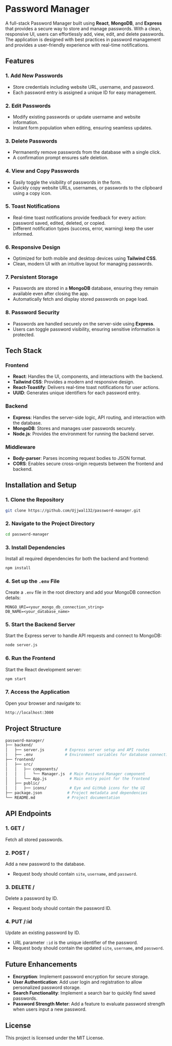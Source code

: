 # Password Manager

A full-stack Password Manager built using **React**, **MongoDB**, and **Express** that provides a secure way to store and manage passwords. With a clean, responsive UI, users can effortlessly add, view, edit, and delete passwords. The application is designed with best practices in password management and provides a user-friendly experience with real-time notifications.

## Features

### 1. **Add New Passwords**
   - Store credentials including website URL, username, and password.
   - Each password entry is assigned a unique ID for easy management.
   
### 2. **Edit Passwords**
   - Modify existing passwords or update username and website information.
   - Instant form population when editing, ensuring seamless updates.

### 3. **Delete Passwords**
   - Permanently remove passwords from the database with a single click.
   - A confirmation prompt ensures safe deletion.

### 4. **View and Copy Passwords**
   - Easily toggle the visibility of passwords in the form.
   - Quickly copy website URLs, usernames, or passwords to the clipboard using a copy icon.

### 5. **Toast Notifications**
   - Real-time toast notifications provide feedback for every action: password saved, edited, deleted, or copied.
   - Different notification types (success, error, warning) keep the user informed.

### 6. **Responsive Design**
   - Optimized for both mobile and desktop devices using **Tailwind CSS**.
   - Clean, modern UI with an intuitive layout for managing passwords.

### 7. **Persistent Storage**
   - Passwords are stored in a **MongoDB** database, ensuring they remain available even after closing the app.
   - Automatically fetch and display stored passwords on page load.

### 8. **Password Security**
   - Passwords are handled securely on the server-side using **Express**.
   - Users can toggle password visibility, ensuring sensitive information is protected.

## Tech Stack

### **Frontend**
   - **React**: Handles the UI, components, and interactions with the backend.
   - **Tailwind CSS**: Provides a modern and responsive design.
   - **React-Toastify**: Delivers real-time toast notifications for user actions.
   - **UUID**: Generates unique identifiers for each password entry.

### **Backend**
   - **Express**: Handles the server-side logic, API routing, and interaction with the database.
   - **MongoDB**: Stores and manages user passwords securely.
   - **Node.js**: Provides the environment for running the backend server.

### **Middleware**
   - **Body-parser**: Parses incoming request bodies to JSON format.
   - **CORS**: Enables secure cross-origin requests between the frontend and backend.

## Installation and Setup

### 1. Clone the Repository

   ```bash
   git clone https://github.com/Ujjwal132/password-manager.git
   ```

### 2. Navigate to the Project Directory

   ```bash
   cd password-manager
   ```

### 3. Install Dependencies

   Install all required dependencies for both the backend and frontend:

   ```bash
   npm install
   ```

### 4. Set up the `.env` File

   Create a `.env` file in the root directory and add your MongoDB connection details:

   ```env
   MONGO_URI=<your_mongo_db_connection_string>
   DB_NAME=<your_database_name>
   ```

### 5. Start the Backend Server

   Start the Express server to handle API requests and connect to MongoDB:

   ```bash
   node server.js
   ```

### 6. Run the Frontend

   Start the React development server:

   ```bash
   npm start
   ```

### 7. Access the Application

   Open your browser and navigate to:

   ```bash
   http://localhost:3000
   ```

## Project Structure

```bash
password-manager/
├── backend/
│   ├── server.js         # Express server setup and API routes
│   ├── .env              # Environment variables for database connection
├── frontend/
│   ├── src/
│   │   ├── components/
│   │   │   └── Manager.js  # Main Password Manager component
│   │   └── App.js          # Main entry point for the frontend
│   ├── public/
│   │   ├── icons/          # Eye and GitHub icons for the UI
├── package.json           # Project metadata and dependencies
└── README.md              # Project documentation
```

## API Endpoints

### 1. **GET /**
   Fetch all stored passwords.

### 2. **POST /**
   Add a new password to the database.
   - Request body should contain `site`, `username`, and `password`.

### 3. **DELETE /**
   Delete a password by ID.
   - Request body should contain the password ID.

### 4. **PUT /:id**
   Update an existing password by ID.
   - URL parameter `:id` is the unique identifier of the password.
   - Request body should contain the updated `site`, `username`, and `password`.

## Future Enhancements

- **Encryption**: Implement password encryption for secure storage.
- **User Authentication**: Add user login and registration to allow personalized password storage.
- **Search Functionality**: Implement a search bar to quickly find saved passwords.
- **Password Strength Meter**: Add a feature to evaluate password strength when users input a new password.

## License

This project is licensed under the MIT License.
